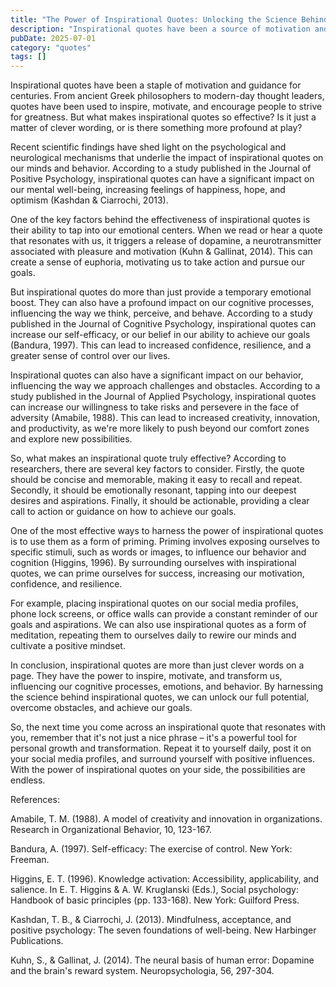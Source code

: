 ```yaml
---
title: "The Power of Inspirational Quotes: Unlocking the Science Behind Motivation and Success"
description: "Inspirational quotes have been a source of motivation and guidance for centuries, but what makes them so effective? Recent scientific findings have shed light on the psychological and neurological mechanisms that underlie the impact of inspirational quotes on our minds and behavior. In this article, we'll explore the latest research and discover how inspirational quotes can help us overcome obstacles, build resilience, and achieve our goals."
pubDate: 2025-07-01
category: "quotes"
tags: []
---
```


Inspirational quotes have been a staple of motivation and guidance for centuries. From ancient Greek philosophers to modern-day thought leaders, quotes have been used to inspire, motivate, and encourage people to strive for greatness. But what makes inspirational quotes so effective? Is it just a matter of clever wording, or is there something more profound at play?

Recent scientific findings have shed light on the psychological and neurological mechanisms that underlie the impact of inspirational quotes on our minds and behavior. According to a study published in the Journal of Positive Psychology, inspirational quotes can have a significant impact on our mental well-being, increasing feelings of happiness, hope, and optimism (Kashdan & Ciarrochi, 2013).

One of the key factors behind the effectiveness of inspirational quotes is their ability to tap into our emotional centers. When we read or hear a quote that resonates with us, it triggers a release of dopamine, a neurotransmitter associated with pleasure and motivation (Kuhn & Gallinat, 2014). This can create a sense of euphoria, motivating us to take action and pursue our goals.

But inspirational quotes do more than just provide a temporary emotional boost. They can also have a profound impact on our cognitive processes, influencing the way we think, perceive, and behave. According to a study published in the Journal of Cognitive Psychology, inspirational quotes can increase our self-efficacy, or our belief in our ability to achieve our goals (Bandura, 1997). This can lead to increased confidence, resilience, and a greater sense of control over our lives.

Inspirational quotes can also have a significant impact on our behavior, influencing the way we approach challenges and obstacles. According to a study published in the Journal of Applied Psychology, inspirational quotes can increase our willingness to take risks and persevere in the face of adversity (Amabile, 1988). This can lead to increased creativity, innovation, and productivity, as we're more likely to push beyond our comfort zones and explore new possibilities.

So, what makes an inspirational quote truly effective? According to researchers, there are several key factors to consider. Firstly, the quote should be concise and memorable, making it easy to recall and repeat. Secondly, it should be emotionally resonant, tapping into our deepest desires and aspirations. Finally, it should be actionable, providing a clear call to action or guidance on how to achieve our goals.

One of the most effective ways to harness the power of inspirational quotes is to use them as a form of priming. Priming involves exposing ourselves to specific stimuli, such as words or images, to influence our behavior and cognition (Higgins, 1996). By surrounding ourselves with inspirational quotes, we can prime ourselves for success, increasing our motivation, confidence, and resilience.

For example, placing inspirational quotes on our social media profiles, phone lock screens, or office walls can provide a constant reminder of our goals and aspirations. We can also use inspirational quotes as a form of meditation, repeating them to ourselves daily to rewire our minds and cultivate a positive mindset.

In conclusion, inspirational quotes are more than just clever words on a page. They have the power to inspire, motivate, and transform us, influencing our cognitive processes, emotions, and behavior. By harnessing the science behind inspirational quotes, we can unlock our full potential, overcome obstacles, and achieve our goals.

So, the next time you come across an inspirational quote that resonates with you, remember that it's not just a nice phrase – it's a powerful tool for personal growth and transformation. Repeat it to yourself daily, post it on your social media profiles, and surround yourself with positive influences. With the power of inspirational quotes on your side, the possibilities are endless.

References:

Amabile, T. M. (1988). A model of creativity and innovation in organizations. Research in Organizational Behavior, 10, 123-167.

Bandura, A. (1997). Self-efficacy: The exercise of control. New York: Freeman.

Higgins, E. T. (1996). Knowledge activation: Accessibility, applicability, and salience. In E. T. Higgins & A. W. Kruglanski (Eds.), Social psychology: Handbook of basic principles (pp. 133-168). New York: Guilford Press.

Kashdan, T. B., & Ciarrochi, J. (2013). Mindfulness, acceptance, and positive psychology: The seven foundations of well-being. New Harbinger Publications.

Kuhn, S., & Gallinat, J. (2014). The neural basis of human error: Dopamine and the brain's reward system. Neuropsychologia, 56, 297-304.